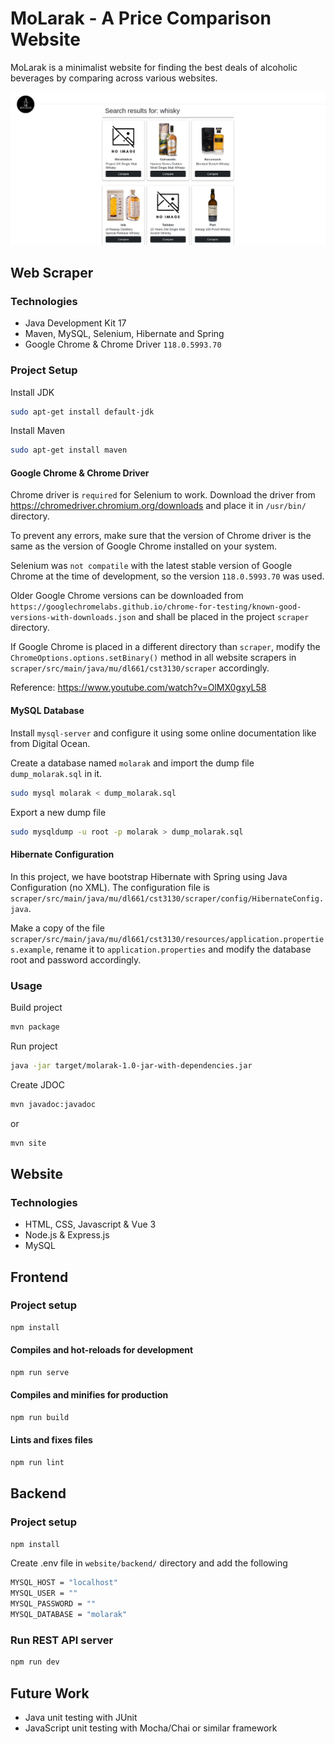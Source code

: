 # MoLarak - A Price Comparison Website

MoLarak is a minimalist website for finding the best deals of alcoholic beverages by comparing across various websites.

![MoLarak](images/results_page.png)

## Web Scraper

### Technologies

- Java Development Kit 17
- Maven, MySQL, Selenium, Hibernate and Spring
- Google Chrome & Chrome Driver `118.0.5993.70`

### Project Setup

Install JDK

```bash
sudo apt-get install default-jdk
```

Install Maven

```bash
sudo apt-get install maven
```

#### Google Chrome & Chrome Driver

Chrome driver is `required` for Selenium to work. Download the driver from <https://chromedriver.chromium.org/downloads> and place it in `/usr/bin/` directory.

To prevent any errors, make sure that the version of Chrome driver is the same as the version of Google Chrome installed on your system.

Selenium was `not compatile` with the latest stable version of Google Chrome at the time of development, so the version `118.0.5993.70` was used.

Older Google Chrome versions can be downloaded from `https://googlechromelabs.github.io/chrome-for-testing/known-good-versions-with-downloads.json` and shall be placed in the project `scraper` directory.

If Google Chrome is placed in a different directory than `scraper`, modify the `ChromeOptions.options.setBinary()` method in all website scrapers in `scraper/src/main/java/mu/dl661/cst3130/scraper` accordingly.

Reference:  <https://www.youtube.com/watch?v=OlMX0gxyL58>

#### MySQL Database

Install `mysql-server` and configure it using some online documentation like from Digital Ocean.

Create a database named `molarak` and import the dump file `dump_molarak.sql` in it.

```bash
sudo mysql molarak < dump_molarak.sql
```

Export a new dump file

```bash
sudo mysqldump -u root -p molarak > dump_molarak.sql
```

#### Hibernate Configuration

In this project, we have bootstrap Hibernate with Spring using Java Configuration (no XML). The configuration file is `scraper/src/main/java/mu/dl661/cst3130/scraper/config/HibernateConfig.java`. 

Make a copy of the file `scraper/src/main/java/mu/dl661/cst3130/resources/application.properties.example`, rename it to `application.properties` and modify the database root and password accordingly.

### Usage

Build project

```bash
mvn package
```

Run project

```bash
java -jar target/molarak-1.0-jar-with-dependencies.jar
```

Create JDOC

```bash
mvn javadoc:javadoc
```

or

```bash
mvn site
```

## Website

### Technologies

- HTML, CSS, Javascript & Vue 3
- Node.js & Express.js
- MySQL

## Frontend

### Project setup

```bash
npm install
```

#### Compiles and hot-reloads for development

```bash
npm run serve
```

#### Compiles and minifies for production

```bash
npm run build
```

#### Lints and fixes files

```bash
npm run lint
```

## Backend

### Project setup

```bash
npm install
```

Create .env file in `website/backend/` directory and add the following

```bash
MYSQL_HOST = "localhost"
MYSQL_USER = ""
MYSQL_PASSWORD = ""
MYSQL_DATABASE = "molarak"
```

### Run REST API server

```bash
npm run dev
```

## Future Work

- Java unit testing with JUnit
- JavaScript unit testing with Mocha/Chai or similar
framework

